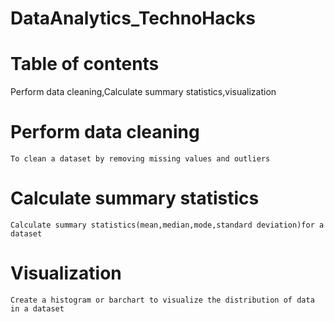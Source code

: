 # DataAnalytics_TechnoHacks
# Table of contents
   Perform data cleaning,Calculate summary statistics,visualization
# Perform data cleaning
    To clean a dataset by removing missing values and outliers
# Calculate summary statistics
    Calculate summary statistics(mean,median,mode,standard deviation)for a dataset
# Visualization 
    Create a histogram or barchart to visualize the distribution of data in a dataset
    
    
